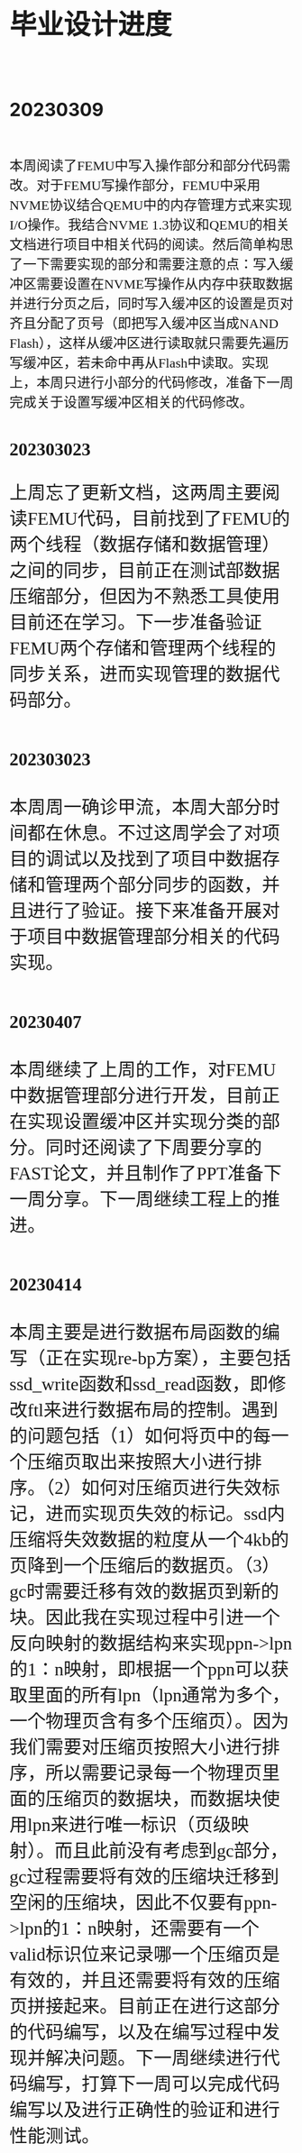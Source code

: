 <font size=8>毕业设计进度
========

<font size=6>20230309
-------

<font size=5 face="黑体">本周阅读了FEMU中写入操作部分和部分代码需改。对于FEMU写操作部分，FEMU中采用NVME协议结合QEMU中的内存管理方式来实现I/O操作。我结合NVME 1.3协议和QEMU的相关文档进行项目中相关代码的阅读。然后简单构思了一下需要实现的部分和需要注意的点：写入缓冲区需要设置在NVME写操作从内存中获取数据并进行分页之后，同时写入缓冲区的设置是页对齐且分配了页号（即把写入缓冲区当成NAND Flash），这样从缓冲区进行读取就只需要先遍历写缓冲区，若未命中再从Flash中读取。实现上，本周只进行小部分的代码修改，准备下一周完成关于设置写缓冲区相关的代码修改。

<font size=6>202303023
-------
上周忘了更新文档，这两周主要阅读FEMU代码，目前找到了FEMU的两个线程（数据存储和数据管理）之间的同步，目前正在测试部数据压缩部分，但因为不熟悉工具使用目前还在学习。下一步准备验证FEMU两个存储和管理两个线程的同步关系，进而实现管理的数据代码部分。

<font size=6>202303023
-------
本周周一确诊甲流，本周大部分时间都在休息。不过这周学会了对项目的调试以及找到了项目中数据存储和管理两个部分同步的函数，并且进行了验证。接下来准备开展对于项目中数据管理部分相关的代码实现。

<font size=6>20230407
-------
本周继续了上周的工作，对FEMU中数据管理部分进行开发，目前正在实现设置缓冲区并实现分类的部分。同时还阅读了下周要分享的FAST论文，并且制作了PPT准备下一周分享。下一周继续工程上的推进。

<font size=6>20230414
-------
本周主要是进行数据布局函数的编写（正在实现re-bp方案），主要包括ssd_write函数和ssd_read函数，即修改ftl来进行数据布局的控制。遇到的问题包括（1）如何将页中的每一个压缩页取出来按照大小进行排序。（2）如何对压缩页进行失效标记，进而实现页失效的标记。ssd内压缩将失效数据的粒度从一个4kb的页降到一个压缩后的数据页。（3）gc时需要迁移有效的数据页到新的块。因此我在实现过程中引进一个反向映射的数据结构来实现ppn->lpn的1：n映射，即根据一个ppn可以获取里面的所有lpn（lpn通常为多个，一个物理页含有多个压缩页）。因为我们需要对压缩页按照大小进行排序，所以需要记录每一个物理页里面的压缩页的数据块，而数据块使用lpn来进行唯一标识（页级映射）。而且此前没有考虑到gc部分，gc过程需要将有效的压缩块迁移到空闲的压缩块，因此不仅要有ppn->lpn的1：n映射，还需要有一个valid标识位来记录哪一个压缩页是有效的，并且还需要将有效的压缩页拼接起来。目前正在进行这部分的代码编写，以及在编写过程中发现并解决问题。下一周继续进行代码编写，打算下一周可以完成代码编写以及进行正确性的验证和进行性能测试。
